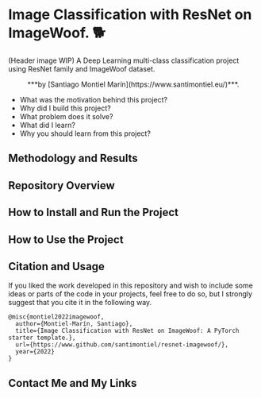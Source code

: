 # Image Classification with ResNet on ImageWoof. 🐕
(Header image WIP)
A Deep Learning multi-class classification project using ResNet family and ImageWoof dataset.
<p align="center">***by [Santiago Montiel Marín](https://www.santimontiel.eu/)***.</p>

* What was the motivation behind this project?
* Why did I build this project?
* What problem does it solve?
* What did I learn?
* Why you should learn from this project?

## Methodology and Results

## Repository Overview

## How to Install and Run the Project

## How to Use the Project

## Citation and Usage
If you liked the work developed in this repository and wish to include some ideas or parts of the code in your projects, feel free to do so, but I strongly suggest that you cite it in the following way.

```
@misc{montiel2022imagewoof,
  author={Montiel-Marín, Santiago},
  title={Image Classification with ResNet on ImageWoof: A PyTorch starter template.},
  url={https://www.github.com/santimontiel/resnet-imagewoof/},
  year={2022}
}
```

## Contact Me and My Links
